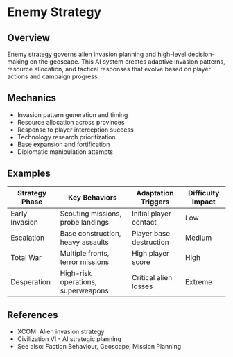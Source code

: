 # Enemy Strategy

## Overview
Enemy strategy governs alien invasion planning and high-level decision-making on the geoscape. This AI system creates adaptive invasion patterns, resource allocation, and tactical responses that evolve based on player actions and campaign progress.

## Mechanics
- Invasion pattern generation and timing
- Resource allocation across provinces
- Response to player interception success
- Technology research prioritization
- Base expansion and fortification
- Diplomatic manipulation attempts

## Examples
| Strategy Phase | Key Behaviors | Adaptation Triggers | Difficulty Impact |
|----------------|----------------|---------------------|-------------------|
| Early Invasion | Scouting missions, probe landings | Initial player contact | Low |
| Escalation | Base construction, heavy assaults | Player base destruction | Medium |
| Total War | Multiple fronts, terror missions | High player score | High |
| Desperation | High-risk operations, superweapons | Critical alien losses | Extreme |

## References
- XCOM: Alien invasion strategy
- Civilization VI - AI strategic planning
- See also: Faction Behaviour, Geoscape, Mission Planning